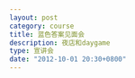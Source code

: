 ```yaml
---
layout: post
category: course
title: 蓝色答案见面会
description: 夜店和daygame
type: 宣讲会
date: "2012-10-01 20:30+0800"
---
```



